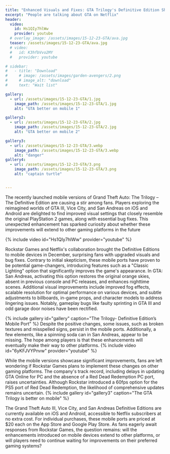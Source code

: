 ```yaml
---
title: "Enhanced Visuals and Fixes: GTA Trilogy's Definitive Edition Shines on Mobile"
excerpt: "People are talking about GTA on Netflix"
header:
  video:
    id: Hs1QIy7hlWw
    provider: youtube
  # overlay_image: /assets/images/15-12-23-GTA/ava.jpg
  teaser: /assets/images/15-12-23-GTA/ava.jpg
  # video:
  #   id: K3hfbVvo2MY
  #   provider: youtube

# sidebar:
#   - title: "Download"
#     # image: /assets/images/garden-avengers/2.png
#     # image_alt: "download"
#     text: "Wait list"

gallery:
  - url: /assets/images/15-12-23-GTA/1.jpg
    image_path: /assets/images/15-12-23-GTA/1.jpg
    alt: "GTA better on mobile 1"

gallery2:
  - url: /assets/images/15-12-23-GTA/2.jpg
    image_path: /assets/images/15-12-23-GTA/2.jpg
    alt: "GTA better on mobile 2"

gallery3:
  - url: /assets/images/15-12-23-GTA/3.webp
    image_path: /assets/images/15-12-23-GTA/3.webp
    alt: "danger"
gallery4:
  - url: /assets/images/15-12-23-GTA/3.png
    image_path: /assets/images/15-12-23-GTA/3.png
    alt: "captain turtle"


---
```


The recently launched mobile versions of Grand Theft Auto: The Trilogy – The Definitive Edition are causing a stir among fans. Players exploring the reimagined worlds of GTA III, Vice City, and San Andreas on iOS and Android are delighted to find improved visual settings that closely resemble the original PlayStation 2 games, along with essential bug fixes. This unexpected enhancement has sparked curiosity about whether these improvements will extend to other gaming platforms in the future

{% include video id="Hs1QIy7hlWw" provider="youtube" %}

Rockstar Games and Netflix's collaboration brought the Definitive Editions to mobile devices in December, surprising fans with upgraded visuals and bug fixes. Contrary to initial skepticism, these mobile ports have proven to be potential game-changers, introducing features such as a "Classic Lighting" option that significantly improves the game's appearance. In GTA: San Andreas, activating this option restores the original orange skies, absent in previous console and PC releases, and enhances nighttime scenes. Additional visual improvements include improved fog effects, scalable resolution for optimal performance on various devices, and subtle adjustments to billboards, in-game props, and character models to address lingering issues. Notably, gameplay bugs like faulty sprinting in GTA III and odd garage door noises have been rectified.

{% include gallery id="gallery" caption="The Trilogy- Definitive Edition’s Mobile Port" %}
Despite the positive changes, some issues, such as broken textures and misspelled signs, persist in the mobile ports. Additionally, a few elements, like a spinning soda can in San Andreas, appear to be missing. The hope among players is that these enhancements will eventually make their way to other platforms.
{% include video id="6yKFJVYPnvw" provider="youtube" %}

While the mobile versions showcase significant improvements, fans are left wondering if Rockstar Games plans to implement these changes on other gaming platforms. The company's track record, including delays in updating GTA Online for PC and the absence of a Red Dead Redemption PC port, raises uncertainties. Although Rockstar introduced a 60fps option for the PS5 port of Red Dead Redemption, the likelihood of comprehensive updates remains uncertain.
{% include gallery id="gallery3" caption="The GTA Trilogy is better on mobile" %}

The Grand Theft Auto III, Vice City, and San Andreas Definitive Editions are currently available on iOS and Android, accessible to Netflix subscribers at no extra cost. For individual purchases, these mobile ports are priced at $20 each on the App Store and Google Play Store. As fans eagerly await responses from Rockstar Games, the question remains: will the enhancements introduced on mobile devices extend to other platforms, or will players need to continue waiting for improvements on their preferred gaming systems?

